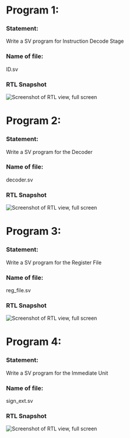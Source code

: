 # Program 1: 
### Statement: 
Write a SV program for Instruction Decode Stage

### Name of file:
ID.sv

### RTL Snapshot
![Screenshot of RTL view, full screen](https://github.com/ChethanReddyGN/COD-Lab/blob/6f27ff060817ed288abe2e6a87259b9f13b3fab5/week7/ID.png)

# Program 2: 
### Statement: 
Write a SV program for the Decoder

### Name of file:
decoder.sv

### RTL Snapshot
![Screenshot of RTL view, full screen](https://github.com/ChethanReddyGN/COD-Lab/blob/6f27ff060817ed288abe2e6a87259b9f13b3fab5/week7/decoder.png)

# Program 3: 
### Statement: 
Write a SV program for the Register File

### Name of file:
reg_file.sv

### RTL Snapshot
![Screenshot of RTL view, full screen](https://github.com/ChethanReddyGN/COD-Lab/blob/6f27ff060817ed288abe2e6a87259b9f13b3fab5/week7/regfile.png)

# Program 4: 
### Statement: 
Write a SV program for the Immediate Unit

### Name of file:
sign_ext.sv

### RTL Snapshot
![Screenshot of RTL view, full screen](https://github.com/ChethanReddyGN/COD-Lab/blob/6f27ff060817ed288abe2e6a87259b9f13b3fab5/week7/sign_ext.png)
